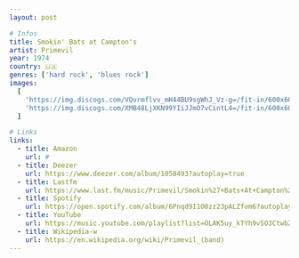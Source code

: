 ```yaml
---
layout: post

# Infos
title: Smokin' Bats at Campton's
artist: Primevil
year: 1974
country: 🇺🇸
genres: ['hard rock', 'blues rock']
images:
  [
    'https://img.discogs.com/VQvrmflvv_mH44BU9sgWhJ_Vz-g=/fit-in/600x600/filters:strip_icc():format(jpeg):mode_rgb():quality(90)/discogs-images/R-6253357-1558446111-1137.jpeg.jpg',
    'https://img.discogs.com/XMB48LjXKN99YIiJJmO7vCintL4=/fit-in/600x603/filters:strip_icc():format(jpeg):mode_rgb():quality(90)/discogs-images/R-6253357-1558446111-4582.jpeg.jpg',
  ]

# Links
links:
  - title: Amazon
    url: #
  - title: Deezer
    url: https://www.deezer.com/album/1058493?autoplay=true
  - title: Lastfm
    url: https://www.last.fm/music/Primevil/Smokin%27+Bats+At+Campton%27s
  - title: Spotify
    url: https://open.spotify.com/album/6Pnqd9I1O0zz23pALZfom6?autoplay=true
  - title: YouTube
    url: https://music.youtube.com/playlist?list=OLAK5uy_kTYh9vSO3CtwbZL2IeoeXq1OOv5Du41d0&feature=gws_kp_album&feature=gws_kp_artist
  - title: Wikipedia-w
    url: https://en.wikipedia.org/wiki/Primevil_(band)
---
```

